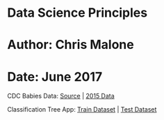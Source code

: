 # Data Science Principles
# Author: Chris Malone
# Date: June 2017

CDC Babies Data: [Source](https://wonder.cdc.gov/natality-current.html) | [2015 Data](http://statsclass.org/dsci210/Datasets/Babies_2015.txt)

Classification Tree App: [Train Dataset](http://statsclass.org/dsci210/CART/train.html) | [Test Dataset](http://statsclass.org/dsci210/CART/test.html) 